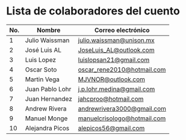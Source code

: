 # Lista de colaboradores del cuento

| No.  |  Nombre                  |  Correo electrónico                       |
|------|--------------------------|-------------------------------------------|
| 1    | Julio Waissman           | julio.waissman@unison.mx                  |
| 2    | José Luis AL             | JoseLuis_AL@outlook.com                   |
| 3    | Luis Lopez               | luislopsan21@gmail.com                    |
| 4    | Oscar Soto               | oscar_rene2010@hotmail.com                |
| 5    | Martin Vega              | MJVNOR@outlook.com                        |
| 6    |Juan Pablo Lohr           | j.p.lohr.medina@gmail.com                 |
| 7    |Juan Hernandez            | jahcproo@hotmail.com                      |
| 8    | Andrew Rivera            | andrewrivera3000@gmail.com                |
| 9    | Manuel Monge             | manuelcrisologo@hotmail.com               |
| 10   | Alejandra Picos          | alepicos56@gmail.com                      |
